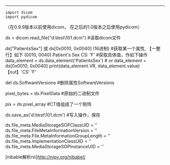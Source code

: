 ***
````
import dicom
import pydicom
````
（在0.9.9版本以前使用dicom， 在之后的1.0版本之后使用pydicom）

ds = dicom.read_file("d:\\test\\101.dcm")   #读取dicom文件

ds["PatientsSex"]   或 ds[0x0010, 0x0040] (16进制)   #获取某一个属性, 【一整行】如下
                                   (0010, 0040) Patient's Sex      CS: 'F'
#获取具体值，作如下操作
data_element = ds.data_element('PatientsSex')  # or data_element = ds[0x0010, 0x0040]
print(data_element.VR, data_element.value)
【out】'CS'  'F'

del ds.SoftwareVersions      #删除属性SoftwareVersions

pixel_bytes = ds.PixelData   #原始的二进制文件

pix = ds.pixel_array         #CT值组成了一个矩阵

ds.save_as('d:\\test\\101.dcm')   #写入操作，保存

ds.file_meta.MediaStorageSOPClassUID = ''
ds.file_meta.FileMetaInformationVersion = ''
ds.file_meta.File.MetaInformationGroupLength = ''
ds.file_meta.ImplementationClassUID = ''
ds.file_meta.MediaStorageSOPInstanceUID = ''

[nibable解析nii]http://nipy.org/nibabel/
